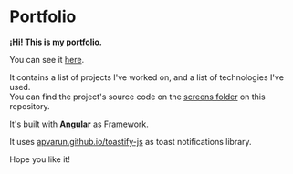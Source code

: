 # Portfolio

**¡Hi! This is my portfolio.**  

You can see it [here](https://juanpaboterodev.netlify.app/).

It contains a list of projects I've worked on, and a list of technologies I've used.  
You can find the project's source code on the [screens folder](https://github.com/boterobpablo/portfolio/tree/main/src/app/screens) 
on this repository.

It's built with **Angular** as Framework.  

It uses [apvarun.github.io/toastify-js](https://apvarun.github.io/toastify-js/#) as toast notifications library.

Hope you like it!
